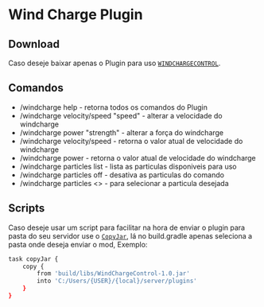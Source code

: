 # Wind Charge Plugin

## Download

Caso deseje baixar apenas o Plugin para uso [`WINDCHARGECONTROL`](https://github.com/R4NP3R/WindChargePlugin/tree/main/build/libs).

## Comandos

* /windcharge help - retorna todos os comandos do Plugin
* /windcharge velocity/speed "speed" - alterar a velocidade do windcharge
* /windcharge power "strength" - alterar a força do windcharge
* /windcharge velocity/speed - retorna o valor atual de velocidade do windcharge
* /windcharge power - retorna o valor atual de velocidade do windcharge
* /windcharge particles list - lista as particulas disponiveis para uso
* /windcharge particles off - desativa as particulas do comando
* /windcharge particles <<particle>> - para selecionar a particula desejada



## Scripts

Caso deseje usar um script para facilitar na hora de enviar o plugin para pasta do seu servidor use o [`CopyJar`](https://github.com/R4NP3R/WindChargePlugin/blob/main/build.gradle), lá no build.gradle apenas seleciona a pasta onde deseja enviar o mod, Exemplo:

```sh
task copyJar {
    copy {
        from 'build/libs/WindChargeControl-1.0.jar'
        into 'C:/Users/{USER}/{local}/server/plugins'
    }
}

```




